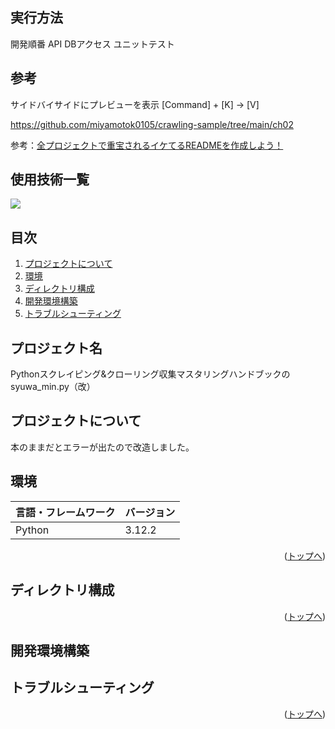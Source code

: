 <div id="top"></div>

## 実行方法

開発順番
API
DBアクセス
ユニットテスト






## 参考

サイドバイサイドにプレビューを表示 [Command] + [K] → [V]

https://github.com/miyamotok0105/crawling-sample/tree/main/ch02

参考：[全プロジェクトで重宝されるイケてるREADMEを作成しよう！](https://qiita.com/shun198/items/c983c713452c041ef787)

## 使用技術一覧

<!-- シールド一覧 -->
<!-- 該当するプロジェクトの中から任意のものを選ぶ-->
<p style="display: inline">
  <!-- バックエンドの言語一覧 -->
  <img src="https://img.shields.io/badge/-Python-F2C63C.svg?logo=python&style=for-the-badge">
</p>

## 目次

1. [プロジェクトについて](#プロジェクトについて)
2. [環境](#環境)
3. [ディレクトリ構成](#ディレクトリ構成)
4. [開発環境構築](#開発環境構築)
5. [トラブルシューティング](#トラブルシューティング)


## プロジェクト名

Pythonスクレイピング&クローリング収集マスタリングハンドブックの syuwa_min.py（改）

<!-- プロジェクトについて -->

## プロジェクトについて

本のままだとエラーが出たので改造しました。

## 環境

<!-- 言語、フレームワーク、ミドルウェア、インフラの一覧とバージョンを記載 -->

| 言語・フレームワーク  | バージョン |
| --------------------- | ---------- |
| Python                | 3.12.2     |

<p align="right">(<a href="#top">トップへ</a>)</p>

## ディレクトリ構成



<p align="right">(<a href="#top">トップへ</a>)</p>

## 開発環境構築


## トラブルシューティング


<p align="right">(<a href="#top">トップへ</a>)</p>